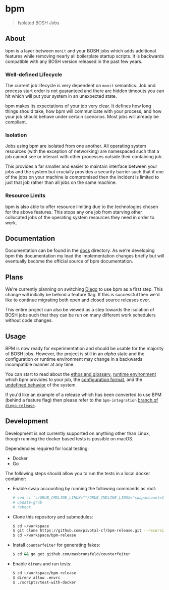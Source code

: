 # bpm

> Isolated BOSH Jobs

## About

bpm is a layer between `monit` and your BOSH jobs which adds additional
features while removing nearly all boilerplate startup scripts. It is backwards
compatible with any BOSH version released in the past few years.

### Well-defined Lifecycle

The current job lifecycle is very dependent on `monit` semantics. Job and
process start order is not guaranteed and there are hidden timeouts you can hit
which will put your system in an unexpected state.

bpm makes its expectations of your job very clear. It defines how long things
should take, how bpm will communicate with your process, and how your job
should behave under certain scenarios. Most jobs will already be compliant.

### Isolation

Jobs using bpm are isolated from one another. All operating system resources
(with the exception of networking) are namespaced such that a job cannot see or
interact with other processes outside their containing job.

This provides a far smaller and easier to maintain interface between your jobs
and the system but crucially provides a security barrier such that if one of
the jobs on your machine is compromised then the incident is limited to just
that job rather than all jobs on the same machine.

### Resource Limits

bpm is also able to offer resource limiting due to the technologies chosen for
the above features. This stops any one job from starving other collocated jobs
of the operating system resources they need in order to work.

## Documentation

Documentation can be found in the [docs](docs) directory. As we're developing
bpm this documentation my lead the implementation changes briefly but will
eventually become the official source of bpm documentation.

## Plans

We're currently planning on switching [Diego][diego-release] to use bpm as a
first step. This change will initially be behind a feature flag. If this is
successful then we'd like to continue migrating both open and closed source
releases over.

This entire project can also be viewed as a step towards the isolation of BOSH
jobs such that they can be run on many different work schedulers without code
changes.

[diego-release]: https://github.com/cloudfoundry/diego-release

## Usage

BPM is now ready for experimentation and should be usable for the majority of
BOSH jobs. However, the project is still in an *alpha* state and the
configuration or runtime environment may change in a backwards incompatible
manner at any time.

You can start to read about the [ethos and glossary](docs/bpm.md), [runtime
environment](docs/runtime.md) which bpm provides to your job, the
[configuration format](docs/config.md), and the [undefined
behavior](docs/undefined.md) of the system.

If you'd like an example of a release which has been converted to use BPM
(behind a feature flag) then please refer to the `bpm-integration` [branch of
`diego-release`][branch].

[branch]: https://github.com/cloudfoundry/diego-release/compare/bpm-integration

## Development

Development is not currently supported on anything other than Linux, though
running the docker based tests is possible on macOS.

Dependencies required for local testing:

* Docker
* Go

The following steps should allow you to run the tests in a local docker
container:

* Enable swap accounting by running the following commands as root:

    ```sh
    # sed -i 's/GRUB_CMDLINE_LINUX=""/GRUB_CMDLINE_LINUX="swapaccount=1"/' /etc/default/grub
    # update-grub
    # reboot
    ```

* Clone this repository and submodules:

    ```sh
    $ cd ~/workspace
    $ git clone https://github.com/pivotal-cf/bpm-release.git --recursive
    $ cd ~/workspace/bpm-release
    ```

* Install `counterfeiter` for generating fakes:

    ```sh
    $ cd && go get github.com/maxbrunsfeld/counterfeiter
    ```

* Enable `direnv` and run tests:

    ```sh
    $ cd ~/workspace/bpm-release
    $ direnv allow .envrc
    $ ./scripts/test-with-docker
    ```
